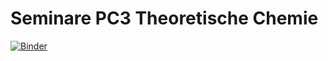 # Seminare PC3 Theoretische Chemie

[![Binder](https://mybinder.org/badge_logo.svg)](https://mybinder.org/v2/gh/AK-Heine/PC3_seminars/master)
